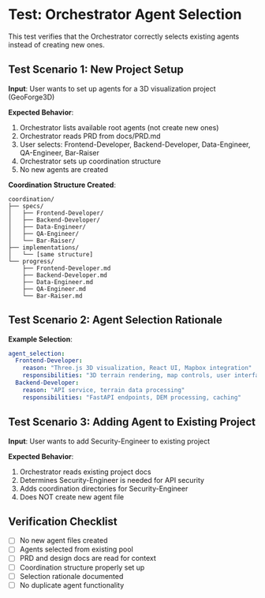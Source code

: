 # Test: Orchestrator Agent Selection

This test verifies that the Orchestrator correctly selects existing agents instead of creating new ones.

## Test Scenario 1: New Project Setup

**Input**: User wants to set up agents for a 3D visualization project (GeoForge3D)

**Expected Behavior**:
1. Orchestrator lists available root agents (not create new ones)
2. Orchestrator reads PRD from docs/PRD.md
3. User selects: Frontend-Developer, Backend-Developer, Data-Engineer, QA-Engineer, Bar-Raiser
4. Orchestrator sets up coordination structure
5. No new agents are created

**Coordination Structure Created**:
```
coordination/
├── specs/
│   ├── Frontend-Developer/
│   ├── Backend-Developer/
│   ├── Data-Engineer/
│   ├── QA-Engineer/
│   └── Bar-Raiser/
├── implementations/
│   └── [same structure]
└── progress/
    ├── Frontend-Developer.md
    ├── Backend-Developer.md
    ├── Data-Engineer.md
    ├── QA-Engineer.md
    └── Bar-Raiser.md
```

## Test Scenario 2: Agent Selection Rationale

**Example Selection**:
```yaml
agent_selection:
  Frontend-Developer:
    reason: "Three.js 3D visualization, React UI, Mapbox integration"
    responsibilities: "3D terrain rendering, map controls, user interface"
  Backend-Developer:
    reason: "API service, terrain data processing"
    responsibilities: "FastAPI endpoints, DEM processing, caching"
```

## Test Scenario 3: Adding Agent to Existing Project

**Input**: User wants to add Security-Engineer to existing project

**Expected Behavior**:
1. Orchestrator reads existing project docs
2. Determines Security-Engineer is needed for API security
3. Adds coordination directories for Security-Engineer
4. Does NOT create new agent file

## Verification Checklist

- [ ] No new agent files created
- [ ] Agents selected from existing pool
- [ ] PRD and design docs are read for context
- [ ] Coordination structure properly set up
- [ ] Selection rationale documented
- [ ] No duplicate agent functionality